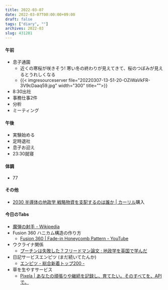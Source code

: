 ```yaml
---
title: 2022-03-07
date: 2022-03-07T00:00:00+09:00
draft: false
tags: ["diary", ""]
archives: 2022-03
slug: 431281
---
```

#### 午前
- 息子通園
  - 近くの寒桜が咲きそう! 寒い冬の終わりが見えてきて、桜のつぼみが見えるとうれしくなる
  - {{< imgresourceserver file="20220307-13-51-20-OZiWaVkFR-3V9cDaaq59.jpg" width="300" title="">}}
- 8:30出社
- 事務仕事2件
- 分析
- ミーティング
#### 午後
- 実験始める
- 定時退社
- 息子お迎え
- 23:30就寝
#### 体調
- 77
#### その他
- [2030 半導体の地政学 戦略物資を支配するのは誰か | カーリル](https://calil.jp/book/4532324416)購入
#### 今日のTabs
- [魔弾の射手 - Wikipedia](https://ja.wikipedia.org/wiki/%E9%AD%94%E5%BC%BE%E3%81%AE%E5%B0%84%E6%89%8B)
- Fusion 360 ハニカム構造の作り方
  - [Fusion 360 | Fade-in Honeycomb Pattern - YouTube](https://www.youtube.com/watch?v=9h3LxcqhB8Y)
- ウクライナ関係
  - [プーチンは失敗した？フリードマン論文 : 地政学を英国で学んだ](https://geopoli.exblog.jp/31016723/)
- 日記サービスエンピツ (まだ続いてたんか)
  - [エンピツ - 総合新着トップ200 -](http://www.enpitu.ne.jp/sort/new.html)
- 草を生やすサービス
  - [Pixela | あなたの頑張りや継続を記録し、育てたい。そのすべてを、APIで。](https://pixe.la/ja)
